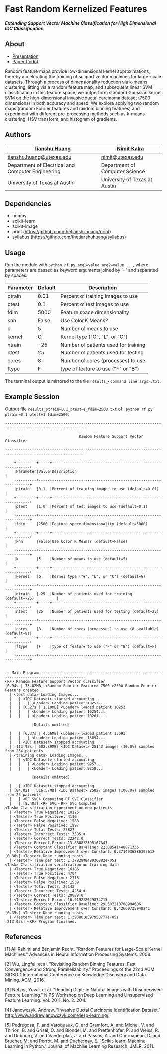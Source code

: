 # Fast Random Kernelized Features
##### Extending Support Vector Machine Classification for High Dimensional IDC Classification

## About
* [Presentation](https://github.com/qw3rtman/rf/blob/master/presentation.pdf)
* [Paper (todo)]()

Random feature maps provide low-dimensional kernel approximations, thereby accelerating the training of support vector machines for large-scale datasets. Through a process of dimensionality reduction via k-means clustering, lifting via a random feature map, and subsequent linear SVM classification in this feature space, we outperform standard Gaussian kernel SVM on the high-dimensional invasive ductal carcinoma dataset (7500 dimensions) in both accuracy and speed. We explore applying two random maps (random Fourier features and random binning features) and experiment with different pre-processing methods such as k-means clustering, HSV transform, and histogram of gradients.

## Authors
[Tianshu Huang](tianshu.io) | [Nimit Kalra](https://nimit.io/)
--- | ---
<tianshu.huang@utexas.edu> | <nimit@utexas.edu>
Department of Electrical and Computer Engineering | Department of Computer Science
University of Texas at Austin | University of Texas at Austin

## Dependencies
* numpy
* scikit-learn
* scikit-image
* print (https://github.com/thetianshuhuang/print)
* syllabus (https://github.com/thetianshuhuang/syllabus)

## Usage
Run the module with ```python rf.py arg1=value arg2=value ...```, where parameters are passed as keyword arguments joined by '=' and separated by spaces.

Parameter |  Default | Description
--- | --- | ---
ptrain | 0.01 | Percent of training images to use
ptest | 0.1 | Percent of test images to use
fdim | 5000 | Feature space dimensionality
knn | False | Use Color K Means?
k | 5 | Number of means to use
kernel | G | Kernel type ("G", "L", or "C")
ntrain | -25 | Number of patients used for training
ntest | 25 | Number of patients used for testing
cores | 8 | Number of cores (processes) to use
ftype | F | type of feature to use ("F" or "B")

The terminal output is mirrored to the file ```results_<command line args>.txt```.

## Example Session
Output file ```results_ptrain=0.1_ptest=1_fdim=2500.txt``` of ``` python rf.py ptrain=0.1 ptest=1 fdim=2500```:
```shell
----------------------------------------------------------------------------------------------------------

                                 Random Feature Support Vector Classifier

----------------------------------------------------------------------------------------------------------

    +---------+-----+------------------------------------------------------------+
    |Parameter|Value|Description                                                 |
    +---------+-----+------------------------------------------------------------+
    |ptrain   |0.1  |Percent of training images to use (default=0.01)            |
    +---------+-----+------------------------------------------------------------+
    |ptest    |1.0  |Percent of test images to use (default=0.1)                 |
    +---------+-----+------------------------------------------------------------+
    |fdim     |2500 |Feature space dimensionality (default=5000)                 |
    +---------+-----+------------------------------------------------------------+
    |knn      |False|Use Color K Means? (default=False)                          |
    +---------+-----+------------------------------------------------------------+
    |k        |5    |Number of means to use (default=5)                          |
    +---------+-----+------------------------------------------------------------+
    |kernel   |G    |Kernel type ("G", "L", or "C") (default=G)                  |
    +---------+-----+------------------------------------------------------------+
    |ntrain   |-25  |Number of patients used for training (default=-25)          |
    +---------+-----+------------------------------------------------------------+
    |ntest    |25   |Number of patients used for testing (default=25)            |
    +---------+-----+------------------------------------------------------------+
    |cores    |8    |Number of cores (processes) to use (8 available) (default=8)|
    +---------+-----+------------------------------------------------------------+
    |ftype    |F    |type of feature to use ("F" or "B") (default=F)             |
    +---------+-----+------------------------------------------------------------+


-- Main Program ------------------------------------------------------------------------------------------
<RF> Random Feature Support Vector Classifier
[0.94s | 75.02MB] <Random Fourier Feature> 7500->2500 Random Fourier Feature created
  | <test data> Loading Images...
  |   | <IDC Dataset> started accounting
  |   |   | <Loader> Loading patient 10253...
  |   | [0.27s | 1.10MB] <Loader> loaded patient 10253
  |   |   | <Loader> Loading patient 10254...
  |   |   | <Loader> Loading patient 10261...

  			[Details omitted]

  |   | [6.37s | 4.66MB] <Loader> loaded patient 13693
  |   |   | <Loader> Loading patient 13694...
  |   | <IDC Dataset> stopped accounting
  | [113.93s | 502.89MB] <IDC Dataset> 25143 images (10.0%) sampled from 254 patients
  | <training data> Loading Images...
  |   | <IDC Dataset> started accounting
  |   |   | <Loader> Loading patient 9257...
  |   |   | <Loader> Loading patient 9258...

  			[Details omitted]

  |   | <IDC Dataset> stopped accounting
  | [84.02s | 516.57MB] <IDC Dataset> 25827 images (100.0%) sampled from 25 patients
  |   | <RF SVC> Computing RF SVC Classifier
  |   | [8.40s] <RF SVC> RFF SVC Computed
<Task> Classification experiment on new patients
  | <Tester> True Negative: 18126
  | <Tester> True Positive: 4116
  | <Tester> False Negative: 1588
  | <Tester> False Positive: 1997
  | <Tester> Total Tests: 25827
  | <Tester> Incorrect Tests: 3585.0
  | <Tester> Correct Tests: 22242.0
  | <Tester> Percent Error: 13.880822395167847
  | <Tester> Constant Classifier Baseline: 22.08541448871336
  | <Tester> Relative Improvement over Constant: 0.3714936886395512
[0.36s] <Tester> Done running tests.
  | <Tester> Time per test: 1.378298848930882e-05s
<Task> Classification verification on training data
  | <Tester> True Negative: 16185
  | <Tester> True Positive: 4704
  | <Tester> False Negative: 2715
  | <Tester> False Positive: 1539
  | <Tester> Total Tests: 25143
  | <Tester> Incorrect Tests: 4254.0
  | <Tester> Correct Tests: 20889.0
  | <Tester> Percent Error: 16.919222049874715
  | <Tester> Constant Classifier Baseline: 29.507218708984606
  | <Tester> Relative Improvement over Constant: 0.42660735948241
[0.35s] <Tester> Done running tests.
  | <Tester> Time per test: 1.3938018597950777e-05s
[213.03s] <RF> Program finished.
```

## References
[1] Ali Rahimi and Benjamin Recht. "Random Features for Large-Scale Kernel
    Machines." Advances in Neural Information Processing Systems. 2008.

[2] Wu, Lingfei, et al. "Revisiting Random Binning Features: Fast Convergence
    and Strong Parallelizability." Proceedings of the 22nd ACM SIGKDD
    International Conference on Knowledge Discovery and Data Mining. ACM,
    2016.

[3] Netzer, Yuval, et al. "Reading Digits in Natural Images with Unsupervised
    Feature Learning." NIPS Workshop on Deep Learning and Unsupervised Feature
    Learning. Vol. 2011. No. 2. 2011.

[4] Janowczyk, Andrew. "Invasive Ductal Carcinoma Identification Dataset."
    http://www.andrewjanowczyk.com/deep-learning/.

[5] Pedregosa, F. and Varoquaux, G. and Gramfort, A. and Michel, V.
    and Thirion, B. and Grisel, O. and Blondel, M. and Prettenhofer, P.
    and Weiss, R. and Dubourg, V. and Vanderplas, J. and Passos, A. and
    Cournapeau, D. and Brucher, M. and Perrot, M. and Duchesnay, E.
    "Scikit-learn: Machine Learning in Python." Journal of Machine Learning
    Research. JMLR, 2011.

